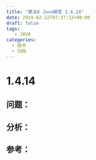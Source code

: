 ```yaml
---
title: "算法4 Java解答 1.4.14"
date: 2019-02-22T07:37:12+08:00
draft: false
tags:
   - JAVA
categories:
  - 技术
  - 归档
---
```



# 1.4.14

## 问题：


## 分析：


## 参考：


